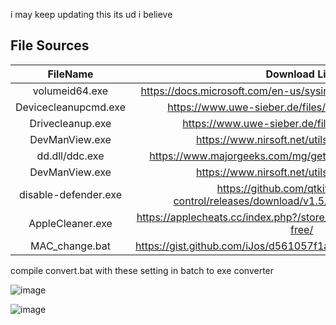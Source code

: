 i may keep updating this its ud i believe

## File Sources

| FileName | Download Link |
| :-: | :-: |
| volumeid64.exe | https://docs.microsoft.com/en-us/sysinternals/downloads/volumeid |
| Devicecleanupcmd.exe | https://www.uwe-sieber.de/files/DeviceCleanupCmd.zip |
| Drivecleanup.exe | https://www.uwe-sieber.de/files/DriveCleanup.zip |
| DevManView.exe | https://www.nirsoft.net/utils/devmanview.zip |
| dd.dll/ddc.exe | https://www.majorgeeks.com/mg/getmirror/double_driver,1.html |
| DevManView.exe | https://www.nirsoft.net/utils/devmanview.zip |
| disable-defender.exe | https://github.com/qtkite/defender-control/releases/download/v1.5/disable-defender.exe |
| AppleCleaner.exe | https://applecheats.cc/index.php?/store/category/49-apple-cleaner-free/ |
| MAC_change.bat | https://gist.github.com/iJos/d561057f1a00d926a47532396a8c71de |

compile convert.bat with these setting in batch to exe converter

![image](https://user-images.githubusercontent.com/57022279/175761416-28404c18-abee-4409-9ad3-6221f322bdb6.png)

![image](https://user-images.githubusercontent.com/57022279/175761435-d2622384-1cb9-49ed-a476-9a44447c39b7.png)

